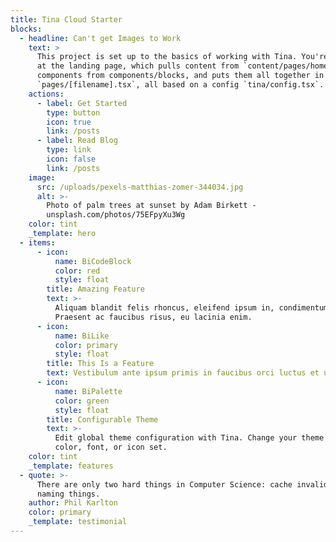 ```yaml
---
title: Tina Cloud Starter
blocks:
  - headline: Can't get Images to Work
    text: >
      This project is set up to the basics of working with Tina. You're looking
      at the landing page, which pulls content from `content/pages/home.md`,
      components from components/blocks, and puts them all together in
      `pages/[filename].tsx`, all based on a config `tina/config.tsx`.
    actions:
      - label: Get Started
        type: button
        icon: true
        link: /posts
      - label: Read Blog
        type: link
        icon: false
        link: /posts
    image:
      src: /uploads/pexels-matthias-zomer-344034.jpg
      alt: >-
        Photo of palm trees at sunset by Adam Birkett -
        unsplash.com/photos/75EFpyXu3Wg
    color: tint
    _template: hero
  - items:
      - icon:
          name: BiCodeBlock
          color: red
          style: float
        title: Amazing Feature
        text: >-
          Aliquam blandit felis rhoncus, eleifend ipsum in, condimentum nibh.
          Praesent ac faucibus risus, eu lacinia enim.
      - icon:
          name: BiLike
          color: primary
          style: float
        title: This Is a Feature
        text: Vestibulum ante ipsum primis in faucibus orci luctus et ultrices.
      - icon:
          name: BiPalette
          color: green
          style: float
        title: Configurable Theme
        text: >-
          Edit global theme configuration with Tina. Change your theme's primary
          color, font, or icon set.
    color: tint
    _template: features
  - quote: >-
      There are only two hard things in Computer Science: cache invalidation and
      naming things.
    author: Phil Karlton
    color: primary
    _template: testimonial
---
```


